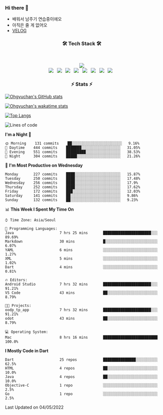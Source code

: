 <!--
**Ohgyuchan/Ohgyuchan** is a ✨ _special_ ✨ repository because its `README.md` (this file) appears on your GitHub profile.

Here are some ideas to get you started:

- 🔭 I’m currently working on ...
- 🌱 I’m currently learning ...
- 👯 I’m looking to collaborate on ...
- 🤔 I’m looking for help with ...
- 💬 Ask me about ...
- 📫 How to reach me: ...
- 😄 Pronouns: ...
- ⚡ Fun fact: ...
-->

### Hi there 👋
  * 배워서 남주기 연습중이에오
  * 아직은 줄 게 없어오
  * [VELOG](https://velog.io/@terman)



<h3 align="center"><b>🛠 Tech Stack 🛠</b></h3>
</br>

<p align="center">
<a href="https://hits.seeyoufarm.com"><img src="https://hits.seeyoufarm.com/api/count/incr/badge.svg?url=https%3A%2F%2Fgithub.com%2FOhgyuchan&count_bg=%2379C83D&title_bg=%23555555&icon=&icon_color=%23E7E7E7&title=visitors+%F0%9F%99%8C&edge_flat=false"/></a></br>
<img src="https://img.shields.io/badge/HTML5-E34F26?style=flat-square&logo=HTML5&logoColor=white"/></a> &nbsp
<img src="https://img.shields.io/badge/CSS3-1572B6?style=flat-square&logo=CSS3&logoColor=white"/></a> &nbsp
<!-- <img src="https://img.shields.io/badge/JavaScript-F7DF1E?style=flat-square&logo=JavaScript&logoColor=white"/></a> &nbsp -->
<!-- <img src="https://img.shields.io/badge/Node.js-339933?style=flat-square&logo=Node.js&logoColor=white"/></a> &nbsp -->
<img src="https://img.shields.io/badge/Android-3DDC84?style=flat-square&logo=Android&logoColor=white"/></a> &nbsp
<img src="https://img.shields.io/badge/Flutter-02569B?style=flat-square&logo=Flutter&logoColor=white"></a> &nbsp
<img src="https://img.shields.io/badge/Dart-0175C2?style=flat-square&logo=Dart&logoColor=white"></a> &nbsp
<!-- <img src="https://img.shields.io/badge/R-0175C2?style=flat-square&logo=R&logoColor=white"></a> &nbsp -->
<!-- <img src="https://img.shields.io/badge/MongoDB-47A248?style=flat-square&logo=MongoDB&logoColor=white"/></a> &nbsp -->
<!-- <img src="https://img.shields.io/badge/MySQL-4479A1?style=flat-square&logo=MySQL&logoColor=white"/></a> &nbsp -->
<img src="https://img.shields.io/badge/c++-00599C?style=flat-square&logo=c%2B%2B&logoColor=white"/></a> &nbsp 
<img src="https://img.shields.io/badge/github-181717?style=flat-squar&logo=github&logoColor=white"></a> &nbsp 
<!-- <img src="https://img.shields.io/badge/linux-FCC624?style=flat-squar&logo=linux&logoColor=black"></a> &nbsp  -->
<img src="https://img.shields.io/badge/unity-FCC624?style=flat-squar&logo=unity&logoColor=black"></a> &nbsp 
<!-- <img src="https://img.shields.io/badge/Amazon AWS-232F3E?style=flat-square&logo=Amazon%20AWS&logoColor=white"/></a> &nbsp </p> -->

<h3 align="center"><b>⚡️ Stats ⚡️</b></h3>


[![Ohgyuchan's GitHub stats](https://github-readme-stats.vercel.app/api?username=Ohgyuchan&count_private=true&include_all_commits=true&show_icons=true&theme=buefy)](https://github.com/anuraghazra/github-readme-stats)

[![Ohgyuchan's wakatime stats](https://github-readme-stats.vercel.app/api/wakatime?username=@TermanOh&theme=buefy)](https://github.com/anuraghazra/github-readme-stats)

[![Top Langs](https://github-readme-stats.vercel.app/api/top-langs/?username=Ohgyuchan&layout=compact&exclude_repo=unity_example&theme=buefy)](https://github.com/Ohgyuchan/github-readme-stats)
  
<!--START_SECTION:waka-->
![Lines of code](https://img.shields.io/badge/From%20Hello%20World%20I%27ve%20Written-1.2%20million%20lines%20of%20code-blue)

**I'm a Night 🦉** 

```text
🌞 Morning    131 commits    ██░░░░░░░░░░░░░░░░░░░░░░░   9.16% 
🌆 Daytime    444 commits    ███████░░░░░░░░░░░░░░░░░░   31.05% 
🌃 Evening    551 commits    █████████░░░░░░░░░░░░░░░░   38.53% 
🌙 Night      304 commits    █████░░░░░░░░░░░░░░░░░░░░   21.26%

```
📅 **I'm Most Productive on Wednesday** 

```text
Monday       227 commits    ████░░░░░░░░░░░░░░░░░░░░░   15.87% 
Tuesday      250 commits    ████░░░░░░░░░░░░░░░░░░░░░   17.48% 
Wednesday    256 commits    ████░░░░░░░░░░░░░░░░░░░░░   17.9% 
Thursday     252 commits    ████░░░░░░░░░░░░░░░░░░░░░   17.62% 
Friday       172 commits    ███░░░░░░░░░░░░░░░░░░░░░░   12.03% 
Saturday     141 commits    ██░░░░░░░░░░░░░░░░░░░░░░░   9.86% 
Sunday       132 commits    ██░░░░░░░░░░░░░░░░░░░░░░░   9.23%

```


📊 **This Week I Spent My Time On** 

```text
⌚︎ Time Zone: Asia/Seoul

💬 Programming Languages: 
Java                     7 hrs 25 mins       ██████████████████████░░░   89.69% 
Markdown                 30 mins             █░░░░░░░░░░░░░░░░░░░░░░░░   6.07% 
YAML                     6 mins              ░░░░░░░░░░░░░░░░░░░░░░░░░   1.27% 
XML                      5 mins              ░░░░░░░░░░░░░░░░░░░░░░░░░   1.02% 
Dart                     4 mins              ░░░░░░░░░░░░░░░░░░░░░░░░░   0.81%

🔥 Editors: 
Android Studio           7 hrs 32 mins       ██████████████████████░░░   91.21% 
VS Code                  43 mins             ██░░░░░░░░░░░░░░░░░░░░░░░   8.79%

🐱‍💻 Projects: 
oodp_tp_app              7 hrs 32 mins       ██████████████████████░░░   91.21% 
odot                     43 mins             ██░░░░░░░░░░░░░░░░░░░░░░░   8.79%

💻 Operating System: 
Mac                      8 hrs 16 mins       █████████████████████████   100.0%

```

**I Mostly Code in Dart** 

```text
Dart                     25 repos            ███████████████░░░░░░░░░░   62.5% 
HTML                     4 repos             ██░░░░░░░░░░░░░░░░░░░░░░░   10.0% 
Java                     4 repos             ██░░░░░░░░░░░░░░░░░░░░░░░   10.0% 
Objective-C              1 repo              ░░░░░░░░░░░░░░░░░░░░░░░░░   2.5% 
Go                       1 repo              ░░░░░░░░░░░░░░░░░░░░░░░░░   2.5%

```



 Last Updated on 04/05/2022
<!--END_SECTION:waka-->


